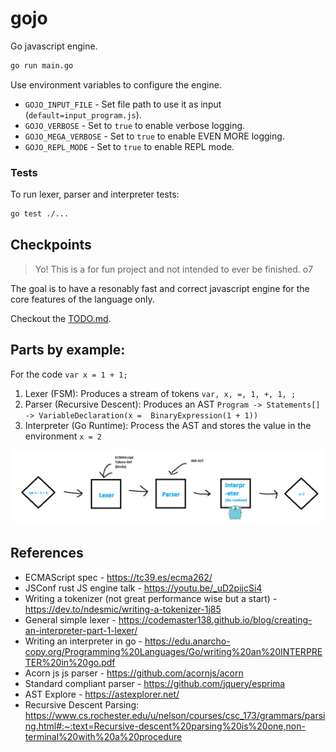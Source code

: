 # gojo

Go javascript engine.

```sh
go run main.go
```

Use environment variables to configure the engine.

- `GOJO_INPUT_FILE` - Set file path to use it as input (`default=input_program.js`).
- `GOJO_VERBOSE` - Set to `true` to enable verbose logging.
- `GOJO_MEGA_VERBOSE` - Set to `true` to enable EVEN MORE logging.
- `GOJO_REPL_MODE` - Set to `true` to enable REPL mode.

### Tests

To run lexer, parser and interpreter tests:

```sh
go test ./...
```

## Checkpoints

> Yo! This is a for fun project and not intended to ever be finished. o7

The goal is to have a resonably fast and correct javascript engine for the core features of the language only.

Checkout the [TODO.md](TODO.md).

## Parts by example:

For the code `var x = 1 + 1;`

1. Lexer (FSM): Produces a stream of tokens `var, x, =, 1, +, 1, ;`
2. Parser (Recursive Descent): Produces an AST `Program -> Statements[] -> VariableDeclaration(x = 
   BinaryExpression(1 + 1))`
3. Interpreter (Go Runtime): Process the AST and stores the value in the environment `x = 2`

![img.png](img.png)

## References

- ECMAScript spec - https://tc39.es/ecma262/
- JSConf rust JS engine talk - https://youtu.be/_uD2pijcSi4
- Writing a tokenizer (not great performance wise but a start) - https://dev.to/ndesmic/writing-a-tokenizer-1j85
- General simple lexer - https://codemaster138.github.io/blog/creating-an-interpreter-part-1-lexer/
- Writing an interpreter in go - https://edu.anarcho-copy.org/Programming%20Languages/Go/writing%20an%20INTERPRETER%20in%20go.pdf
- Acorn js js parser - https://github.com/acornjs/acorn
- Standard compliant parser - https://github.com/jquery/esprima
- AST Explore - https://astexplorer.net/
- Recursive Descent Parsing: https://www.cs.rochester.edu/u/nelson/courses/csc_173/grammars/parsing.html#:~:text=Recursive-descent%20parsing%20is%20one,non-terminal%20with%20a%20procedure

